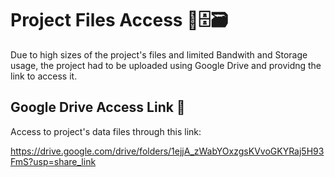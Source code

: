 # Project Files Access 📂🗄️🗃️

Due to high sizes of the project's files and limited Bandwith and Storage usage, the project had to be uploaded using Google Drive and providng the link to access it.

## Google Drive Access Link 🔗
Access to project's data files through this link:

https://drive.google.com/drive/folders/1ejjA_zWabYOxzgsKVvoGKYRaj5H93FmS?usp=share_link
